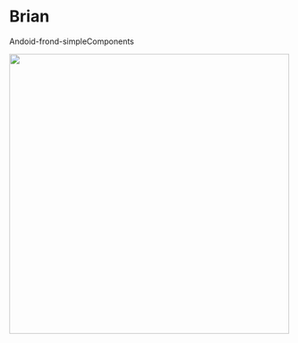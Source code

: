 # Brian
Andoid-frond-simpleComponents

<img src="https://user-images.githubusercontent.com/45782176/93493278-58ce7480-f8d1-11ea-887f-8fe43e754957.png" width="500" />
